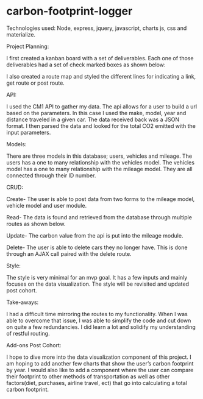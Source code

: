 # carbon-footprint-logger

Technologies used:
Node, express, jquery, javascript, charts js, css and materialize.


Project Planning:

I first created a kanban board with a set of deliverables. Each one of those deliverables had a set of check marked boxes as shown below:




I also created a route map and styled the different lines for indicating a link, get route or post route.

API:

I used the CM1 API to gather my data. The api allows for a user to build a url based on the parameters. In this case I used the make, model, year and distance traveled in a given car. The data received back was a JSON format. I then parsed the data and looked for the total CO2 emitted with the input parameters.


Models:

There are three models in this database; users, vehicles and mileage. The users has a one to many relationship with the vehicles model. The vehicles model has a one to many relationship with the mileage model. They are all connected through their ID number.



CRUD:

Create- The user is able to post data from two forms to the mileage model,  vehicle model and user module.

Read- The data is found and retrieved from the database through multiple routes as shown below.

Update- The carbon value from the api is put into the mileage module.

Delete- The user is able to delete cars they no longer have.  This is done through an AJAX call paired with the delete route.


Style:

The style is very minimal for an mvp goal. It has a few inputs and mainly focuses on the data visualization. The style will be revisited and updated post cohort.


Take-aways:

I had a difficult time mirroring the routes to my functionality. When I was able to overcome that issue, I was able to simplify the code and cut down on quite a few redundancies. I did learn a lot and solidify my understanding of restful routing.  

Add-ons Post Cohort:

I hope to dive more into the data visualization component of this project. I am hoping to add another few charts that show the user’s carbon footprint by year. I would also like to add a component where the user can compare their footprint to other methods of transportation as well as other factors(diet, purchases, airline travel, ect) that go into calculating a total carbon footprint.
